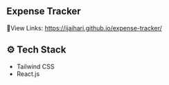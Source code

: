 ## Expense Tracker
🔗View Links: https://ijaihari.github.io/expense-tracker/

## ⚙️ Tech Stack

- Tailwind CSS
- React.js
